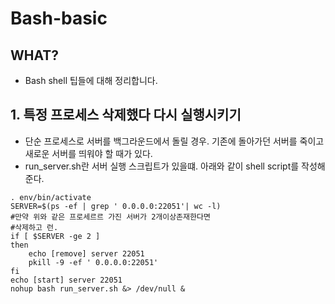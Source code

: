 # Bash-basic

## WHAT?
+ Bash shell 팁들에 대해 정리합니다.

## 1. 특정 프로세스 삭제했다 다시 실행시키기
+ 단순 프로세스로 서버를 백그라운드에서 돌릴 경우. 기존에 돌아가던 서버를 죽이고 새로운 서버를 띄워야 할 때가 있다.
+ run_server.sh란 서버 실행 스크립트가 있을떄. 아래와 같이 shell script를 작성해준다.

```
. env/bin/activate 
SERVER=$(ps -ef | grep ' 0.0.0.0:22051'| wc -l) 
#만약 위와 같은 프로세르르 가진 서버가 2개이상존재한다면
#삭제하고 런.
if [ $SERVER -ge 2 ]
then
    echo [remove] server 22051
    pkill -9 -ef ' 0.0.0.0:22051'
fi
echo [start] server 22051
nohup bash run_server.sh &> /dev/null &
```
